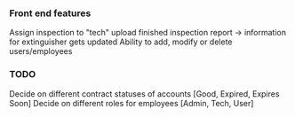### Front end features

Assign inspection to "tech"
upload finished inspection report -> information for extinguisher gets updated
Ability to add, modify or delete users/employees

### TODO

Decide on different contract statuses of accounts [Good, Expired, Expires Soon]
Decide on different roles for employees [Admin, Tech, User]

